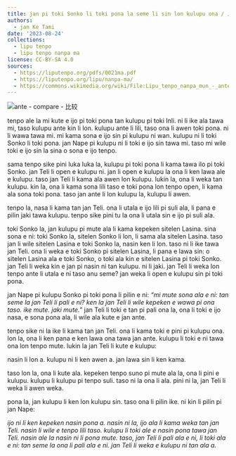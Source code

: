 ```yaml
---
title: jan pi toki Sonko li toki pona la seme li sin lon kulupu ona / 人之言Sonko兮言善时何兮新于团伊
authors:
  - jan Ke Tami
date: '2023-08-24'
collections:
  - lipu tenpo
  - lipu tenpo nanpa ma
license: CC-BY-SA 4.0
sources:
  - https://liputenpo.org/pdfs/0021ma.pdf
  - https://liputenpo.org/lipu/nanpa-ma/
  - https://commons.wikimedia.org/wiki/File:Lipu_tenpo_nanpa_mun_-_ante.png
---
```


![ante - compare - 比较](https://upload.wikimedia.org/wikipedia/commons/5/51/Lipu_tenpo_nanpa_mun_-_ante.png)

tenpo ale la mi kute e ijo pi toki pona tan kulupu pi toki Inli. ni li ike ala tawa mi, taso kulupu ante kin li lon. kulupu ante li lili, taso ona li awen toki pona. ni li wawa tawa mi. mi kama sona e ijo sin pi kulupu ni wan. kulupu ni li toki Sonko li toki pona. jan Nape pi kulupu ni li toki e ijo sin tawa mi. taso mi wile toki e ijo sin la sina o sona e ijo tenpo.

sama tenpo sike pini luka luka la, kulupu pi toki pona li kama tawa ilo pi toki Sonko. jan Teli li open e kulupu ni. jan li open e kulupu la ona li ken lawa ale e kulupu. taso jan Teli li kama ala awen lon kulupu. lukin la, ona li weka tan kulupu. kin la, ona li kama sona lili taso e toki pona lon tenpo open, li kama ala sona toki pona. taso jan ante li lon kulupu la, kulupu li awen.

tenpo la, nasa li kama tan jan Teli. ona li utala e ijo lili pi suli ala, li pana e pilin jaki tawa kulupu. tenpo sike pini tu la ona li utala sin e ijo pi suli ala.

toki Sonko la, jan kulupu pi mute ala li kama kepeken sitelen Lasina. sina sona e ni: toki Sonko la, sitelen Sonko li lon, li sama ala sitelen Lasina. taso jan li wile sitelen Lasina e toki Sonko la, nasin ken li lon. taso ni li ike tawa jan Teli. ona li weka e toki Sonko pi sitelen Lasina, li pana e lawa sin: o sitelen Lasina ala e toki Sonko, o toki ala kin e sitelen Lasina pi toki Sonko. jan Teli li weka kin e jan pi nasin ni tan kulupu. ni li jaki. jan Teli li weka lon tenpo ante li utala e ni taso anu seme? jan weka li open e kulupu sin pi toki pona.

jan Nape pi kulupu Sonko pi toki pona li pilin e ni: *“mi mute sona ala e ni: tan seme la jan Teli li pali e ni? ken la jan Teli li wile kepeken e wawa pi ona taso. ike mute. jaki mute.*” jan Teli li toki e tan pi pali ona la, ona li toki e ijo nasa, e sona pona ala, li wile ala kute e jan ante.

tenpo sike ni la ike li kama tan jan Teli. ona li kama toki e pini pi kulupu ona. lon la, ona li ken pana e ken lawa ona tawa jan ante. kulupu li toki e ni tawa ona lon tenpo mute. lukin la jan Teli li kute e kulupu:

nasin li lon a. kulupu ni li ken awen a. jan lawa sin li ken kama.

taso lon la, ona li kute ala. kepeken tenpo suno pi mute ala la, ona li pini e kulupu. kulupu li kulupu pi tenpo suli. taso ni la ona li ala. pini ni la, jan Teli li weka li awen weka.

pona la, jan kulupu li ken lon kulupu sin. taso ona li pilin ike. ni kin li pilin pi jan Nape:

*ijo ni li ken kepeken nasin pona a. nasin ni la, ijo ala li kama weka tan jan Teli. nasin li wile e tenpo lili taso. kulupu li toki ale e nasin pona tawa jan Teli. nasin ale la nasin ni li pona mute. taso, jan Teli li pali ala e ni, li toki ala e ni: tan seme la ona li pali ala e ni. jan Teli li weka e kulupu ni tan ala a.*